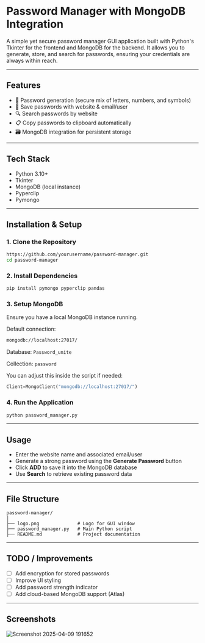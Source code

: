 # Password Manager with MongoDB Integration

A simple yet secure password manager GUI application built with Python's Tkinter for the frontend and MongoDB for the backend. It allows you to generate, store, and search for passwords, ensuring your credentials are always within reach.

---

## Features

- 🔐 Password generation (secure mix of letters, numbers, and symbols)
- 💾 Save passwords with website & email/user
- 🔍 Search passwords by website
- 📋 Copy passwords to clipboard automatically
- 🗃️ MongoDB integration for persistent storage

---

## Tech Stack

- Python 3.10+
- Tkinter
- MongoDB (local instance)
- Pyperclip
- Pymongo

---

## Installation & Setup

### 1. Clone the Repository
```bash
https://github.com/yourusername/password-manager.git
cd password-manager
```

### 2. Install Dependencies
```bash
pip install pymongo pyperclip pandas
```

### 3. Setup MongoDB
Ensure you have a local MongoDB instance running.

Default connection:
```bash
mongodb://localhost:27017/
```

Database: `Password_unite`

Collection: `password`

You can adjust this inside the script if needed:
```python
Client=MongoClient("mongodb://localhost:27017/")
```

### 4. Run the Application
```bash
python password_manager.py
```

---

## Usage

- Enter the website name and associated email/user
- Generate a strong password using the **Generate Password** button
- Click **ADD** to save it into the MongoDB database
- Use **Search** to retrieve existing password data

---

## File Structure
```
password-manager/
│
├── logo.png              # Logo for GUI window
├── password_manager.py   # Main Python script
├── README.md             # Project documentation
```

---

## TODO / Improvements

- [ ] Add encryption for stored passwords
- [ ] Improve UI styling
- [ ] Add password strength indicator
- [ ] Add cloud-based MongoDB support (Atlas)

---

## Screenshots
![Screenshot 2025-04-09 191652](https://github.com/user-attachments/assets/d8ac541a-fb58-4d1f-b6ef-793ff3db86e8)
